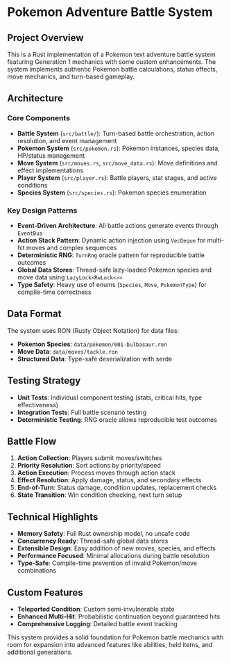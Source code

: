 # Pokemon Adventure Battle System

## Project Overview

This is a Rust implementation of a Pokemon text adventure battle system featuring Generation 1 mechanics with some custom enhancements. The system implements authentic Pokemon battle calculations, status effects, move mechanics, and turn-based gameplay.

## Architecture

### Core Components

- **Battle System** (`src/battle/`): Turn-based battle orchestration, action resolution, and event management
- **Pokemon System** (`src/pokemon.rs`): Pokemon instances, species data, HP/status management
- **Move System** (`src/moves.rs`, `src/move_data.rs`): Move definitions and effect implementations
- **Player System** (`src/player.rs`): Battle players, stat stages, and active conditions
- **Species System** (`src/species.rs`): Pokemon species enumeration

### Key Design Patterns

- **Event-Driven Architecture**: All battle actions generate events through `EventBus`
- **Action Stack Pattern**: Dynamic action injection using `VecDeque` for multi-hit moves and complex sequences
- **Deterministic RNG**: `TurnRng` oracle pattern for reproducible battle outcomes
- **Global Data Stores**: Thread-safe lazy-loaded Pokemon species and move data using `LazyLock<RwLock<>>`
- **Type Safety**: Heavy use of enums (`Species`, `Move`, `PokemonType`) for compile-time correctness

## Data Format

The system uses RON (Rusty Object Notation) for data files:

- **Pokemon Species**: `data/pokemon/001-bulbasaur.ron`
- **Move Data**: `data/moves/tackle.ron` 
- **Structured Data**: Type-safe deserialization with serde

## Testing Strategy

- **Unit Tests**: Individual component testing (stats, critical hits, type effectiveness)
- **Integration Tests**: Full battle scenario testing
- **Deterministic Testing**: RNG oracle allows reproducible test outcomes

## Battle Flow

1. **Action Collection**: Players submit moves/switches
2. **Priority Resolution**: Sort actions by priority/speed
3. **Action Execution**: Process moves through action stack
4. **Effect Resolution**: Apply damage, status, and secondary effects
5. **End-of-Turn**: Status damage, condition updates, replacement checks
6. **State Transition**: Win condition checking, next turn setup

## Technical Highlights

- **Memory Safety**: Full Rust ownership model, no unsafe code
- **Concurrency Ready**: Thread-safe global data stores
- **Extensible Design**: Easy addition of new moves, species, and effects
- **Performance Focused**: Minimal allocations during battle resolution
- **Type-Safe**: Compile-time prevention of invalid Pokemon/move combinations

## Custom Features

- **Teleported Condition**: Custom semi-invulnerable state
- **Enhanced Multi-Hit**: Probabilistic continuation beyond guaranteed hits
- **Comprehensive Logging**: Detailed battle event tracking

This system provides a solid foundation for Pokemon battle mechanics with room for expansion into advanced features like abilities, held items, and additional generations.